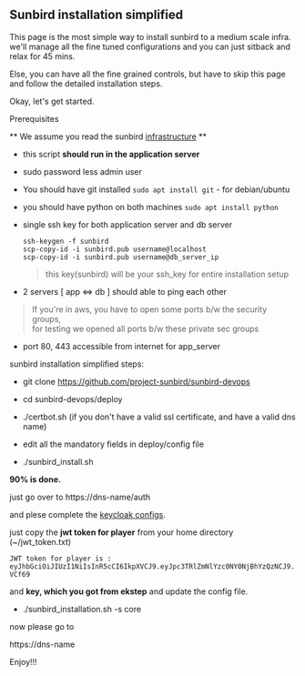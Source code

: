 ## Sunbird installation simplified

This page is the most simple way to install sunbird to a medium scale infra. we'll manage all the fine tuned configurations and you can just sitback and relax for 45 mins.

Else, you can have all the fine grained controls, but have to skip this page and follow the detailed installation steps.

Okay, let's get started.

Prerequisites

** We assume you read the sunbird [infrastructure](medium_scale_deploy.md) **

- this script **should run in the application server**

- sudo password less admin user

- You should have git installed
  `sudo apt install git` - for debian/ubuntu

- you should have python on both machines
  `sudo apt install python`

- single ssh key for both application server and db server
  ```
  ssh-keygen -f sunbird
  scp-copy-id -i sunbird.pub username@localhost
  scp-copy-id -i sunbird.pub username@db_server_ip
  ```
  > this key(sunbird) will be your ssh_key for entire installation setup

- 2 servers [ app <=> db ] should able to ping each other
> If you're in aws, you have to open some ports b/w the security groups,  
for testing we opened all ports b/w these private sec groups

- port 80, 443 accessible from internet for app_server


sunbird installation simplified steps:

- git clone https://github.com/project-sunbird/sunbird-devops

- cd sunbird-devops/deploy

- ./certbot.sh (if you don't have a valid ssl certificate, and have a valid dns name)

- edit all the mandatory fields in  deploy/config file

- ./sunbird_install.sh

**90% is done.** 

just go over to https://dns-name/auth

and plese complete the [keycloak configs](keycloak_realm_configuration.md).

just copy the **jwt token for player** from your home directory (~/jwt_token.txt) 

`JWT token for player is : eyJhbGciOiJIUzI1NiIsInR5cCI6IkpXVCJ9.eyJpc3TRlZmNlYzc0NY0NjBhYzQzNCJ9.VCf69`

and **key, which you got from ekstep** and  update the config file.

- ./sunbird_installation.sh -s core

now please go to 

https://dns-name

Enjoy!!!
